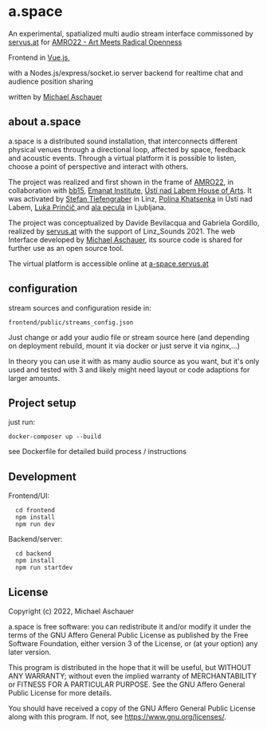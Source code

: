 # a.space

An experimental, spatialized multi audio stream interface commissoned by [servus.at](https://core.servus.at/) for [AMRO22 - Art Meets Radical Openness](https://radical-openness.org/en)

Frontend in [Vue.js](https://vuejs.org/),

with a Nodes.js/express/socket.io server backend for realtime chat and audience position sharing

written by [Michael Aschauer](https://m.ash.to/)


## about a.space

a.space is a distributed sound installation, that interconnects different physical venues through a directional loop, affected by space, feedback and acoustic events. Through a virtual platform it is possible to listen, choose a point of perspective and interact with others.

The project was realized and first shown in the frame of [AMRO22](https://art-meets.radical-openness.org), in collaboration with [bb15](https://bb15.at/), [Emanat Institute](https://emanat.si/), [Ústí nad Labem House of Arts](https://duul.cz/en/). It was activated by [Stefan Tiefengraber](http://www.stefantiefengraber.com/  ) in Linz, [Polina Khatsenka](https://www.works.io/polina-khatsenka) in Ústí nad Labem, [Luka Prinčič ](https://lukaprincic.si/) and [ala pecula](https://alapecula.zone/) in Ljubljana.

The project was conceptualized by Davide Bevilacqua and Gabriela Gordillo, realized by [servus.at](https://www.servus.at)  with the support of Linz_Sounds 2021. The web Interface developed by [Michael Aschauer](https://m.ash.to/), its source code is shared for further use as an open source tool.

The virtual platform is accessible online at [a-space.servus.at](https://a-space.servus.at)


## configuration

stream sources and configuration reside in:

```
frontend/public/streams_config.json
```

Just change or add your audio file or stream source here
(and depending on deployment rebuild, mount it via docker or just serve it via nginx,...)

In theory you can use it with as many audio source as you want, but it's only used and tested with 3 and likely might need layout or code adaptions
for larger amounts.


## Project setup

just run:

```
docker-composer up --build
```

see Dockerfile for detailed build process / instructions

## Development

Frontend/UI:

```
  cd frontend
  npm install
  npm run dev
```

Backend/server:

```
  cd backend
  npm install
  npm run startdev
```  

## License

Copyright (c) 2022, Michael Aschauer

a.space is free software: you can redistribute it and/or modify it under the terms of the GNU Affero General Public License as published by the Free Software Foundation, either version 3 of the License, or (at your option) any later version.

This program is distributed in the hope that it will be useful, but WITHOUT ANY WARRANTY; without even the implied warranty of MERCHANTABILITY or FITNESS FOR A PARTICULAR PURPOSE.  See the GNU Affero General Public License for more details.

You should have received a copy of the GNU Affero General Public License along with this program. If not, see https://www.gnu.org/licenses/.
